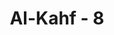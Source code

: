 ---
title: "Al-Kahf - 8"
no: 8
arabic_no: ٨
ayah: وَاِنَّا لَجَاعِلُوْنَ مَا عَلَيْهَا صَعِيْدًا جُرُزًاۗ 
translation: "Dan Kami benar-benar akan menjadikan (pula) apa yang di atasnya menjadi tanah yang tandus lagi kering."
tafsir: "Ayat ini menerangkan bahwa Allah benar-benar mampu untuk membuat apa yang ada di atas bumi ini menjadi tanah yang datar dan tandus, tidak ada tumbuh-tumbuhan yang menghiasinya. Keindahan yang semula memikat penglihatan berubah menjadi pemandangan yang kering dan pudar. Perubahan demikian itu dapat terjadi disebabkan perubahan iklim, dan dapat pula disebabkan oleh tangan manusia sendiri yang tidak mempertimbangkan akibat dari perbuatan mereka sendiri, seperti tata kota yang salah, peng-gundulan hutan, pemakaian tanah berlebih-lebihan tanpa pemeliharaan, peperangan, dan sebagainya. \n\nDengan demikian, tidak patut bagi Nabi Muhammad untuk berduka cita bagi mereka yang anti terhadap ajaran-ajaran Islam yang dibawanya, karena Allah swt akan menguji mereka dengan menciptakan keindahan di muka bumi ini dengan menciptakan bermacam-macam benda seperti tumbuh-tumbuhan, hewan dan mineral. Siapa di antara manusia yang beramal baik, Allah akan memberi pahala bagi mereka yang paling baik karena mempergunakan benda hiasan bumi itu sesuai dengan petunjuk Tuhan untuk kemanusiaan. Tetapi jika mereka mempergunakan benda-benda hiasan bumi ini untuk tidak mengikuti petunjuk-Nya, maka Allah swt kelak menjadikan bumi ini datar dan tandus. Setiap manusia akan diberi ganjaran terhadap perbuatannya yang durhaka.\n\nDengan ayat ini Nabi Muhammad saw menjadi terhibur. Bagi Rasul saw sudah jelas, jalan yang ditempuh oleh masing-masing golongan manusia, baik yang beriman kepada Al-Qur'an dan maupun yang berpaling dari-Nya.\n\nBerbahagialah mereka yang lulus dalam ujian Tuhan itu dan sengsaralah mereka yang gagal. Tugas Rasul saw hanyalah menyampaikan petunjuk-petunjuk Allah swt. Apakah manusia beriman kepada petunjuk-petunjuk itu ataukah berpaling dari-Nya, Allahlah yang menentukannya."
---